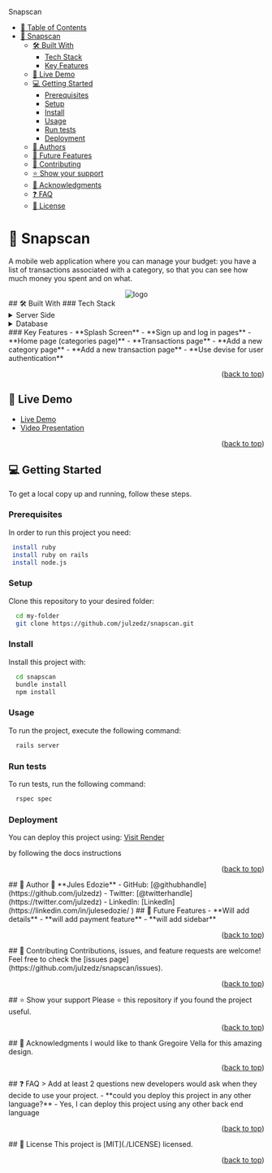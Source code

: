 <a name="readme-top"></a>
<!-- TABLE OF CONTENTS -->
 Snapscan
- [📗 Table of Contents](#-table-of-contents)
- [📖 Snapscan ](#-snapscan-)
  - [🛠 Built With ](#-built-with-)
    - [Tech Stack ](#tech-stack-)
    - [Key Features ](#key-features-)
  - [🚀 Live Demo ](#-live-demo-)
  - [💻 Getting Started ](#-getting-started-)
    - [Prerequisites](#prerequisites)
    - [Setup](#setup)
    - [Install](#install)
    - [Usage](#usage)
    - [Run tests](#run-tests)
    - [Deployment](#deployment)
  - [👥 Authors ](#-authors-)
  - [🔭 Future Features ](#-future-features-)
  - [🤝 Contributing ](#-contributing-)
  - [⭐️ Show your support ](#️-show-your-support-)
  - [🙏 Acknowledgments ](#-acknowledgments-)
  - [❓ FAQ ](#-faq-)
  - [📝 License ](#-license-)
<!-- PROJECT DESCRIPTION -->
# 📖 Snapscan <a name="about-project"></a>
A mobile web application where you can manage your budget: you have a list of transactions associated with a category, so that you can see how much money you spent and on what.
<div align="center">
  <img src="./app/assets/images/diagram.png" alt="logo" />
  <br/>
</div>
## 🛠 Built With <a name="built-with"></a>
### Tech Stack <a name="tech-stack"></a>
<details>
  <summary>Server Side</summary>
  <ul>
    <li><a href="https://www.rubyonrails.org/en/">Ruby on Rails</a></li>
    <li><a href="https://www.ruby-lang.org/en/">Ruby</a></li>
    <li><a href="https://www.w3.org/Style/CSS/Overview.en.html">CSS</a></li>
  </ul>
</details>
<details>
<summary>Database</summary>
  <ul>
    <li><a href="https://www.postgresql.org/">PostgreSQL</a></li>
  </ul>
</details>
<!-- Features -->
### Key Features <a name="key-features"></a>
- **Splash Screen**
- **Sign up and log in pages**
- **Home page (categories page)**
- **Transactions page**
- **Add a new category page**
- **Add a new transaction page**
- **Use devise for user authentication**
<p align="right">(<a href="#readme-top">back to top</a>)</p>

## 🚀 Live Demo <a name="live-demo"></a>
- <a href="https://snapscan-89o4.onrender.com/">Live Demo</a>
- [Video Presentation]()

<p align="right">(<a href="#readme-top">back to top</a>)</p>

<!-- GETTING STARTED -->
## 💻 Getting Started <a name="getting-started"></a>
To get a local copy up and running, follow these steps.
### Prerequisites
In order to run this project you need:
```sh
 install ruby
 install ruby on rails
 install node.js
```
### Setup
Clone this repository to your desired folder:
```sh
  cd my-folder
  git clone https://github.com/julzedz/snapscan.git
```
### Install
Install this project with:
```sh
  cd snapscan
  bundle install
  npm install
```
### Usage
To run the project, execute the following command:
```sh
  rails server
```
### Run tests
To run tests, run the following command:
```sh
  rspec spec
```
### Deployment
You can deploy this project using:
 <a href="https://render.com/">Visit Render</a>
  
  by following the docs instructions
<p align="right">(<a href="#readme-top">back to top</a>)</p>
## 👥 Author <a name="authors"></a>
👤 **Jules Edozie**
- GitHub: [@githubhandle](https://github.com/julzedz)
- Twitter: [@twitterhandle](https://twitter.com/julzedz)
- LinkedIn: [LinkedIn](https://linkedin.com/in/julesedozie/ )
## 🔭 Future Features <a name="future-features"></a>
- **Will add details**
- **will add payment feature**
- **will add sidebar**
<p align="right">(<a href="#readme-top">back to top</a>)</p>
## 🤝 Contributing <a name="contributing"></a>
Contributions, issues, and feature requests are welcome!
Feel free to check the [issues page](https://github.com/julzedz/snapscan/issues).
<p align="right">(<a href="#readme-top">back to top</a>)</p>
## ⭐️ Show your support <a name="support"></a>
Please ⭐️ this repository if you found the project useful.
<p align="right">(<a href="#readme-top">back to top</a>)</p>
## 🙏 Acknowledgments <a name="acknowledgements"></a>
I would like to thank Gregoire Vella for this amazing design.
<p align="right">(<a href="#readme-top">back to top</a>)</p>
## ❓ FAQ <a name="faq"></a>
> Add at least 2 questions new developers would ask when they decide to use your project.
- **could you deploy this project in any other language?**
  - Yes, I can deploy this project using any other back end language
<p align="right">(<a href="#readme-top">back to top</a>)</p>
## 📝 License <a name="license"></a>
This project is [MIT](./LICENSE) licensed.
<p align="right">(<a href="#readme-top">back to top</a>)</p>